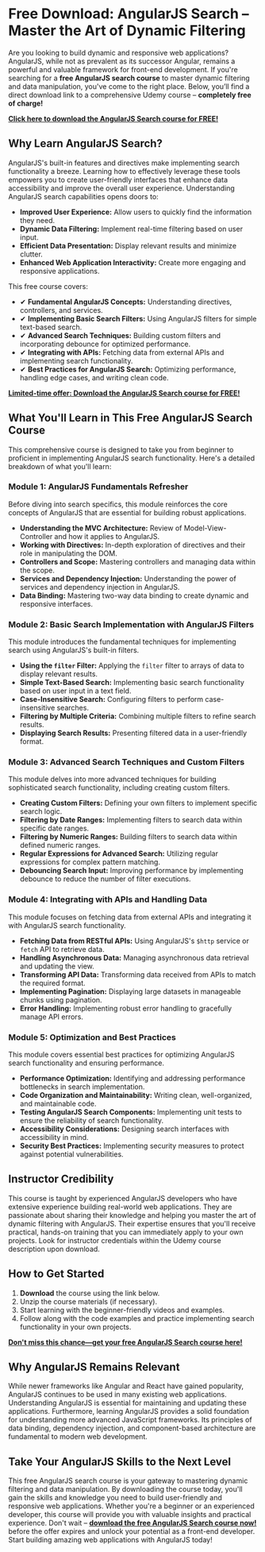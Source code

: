 # Free Download: AngularJS Search – Master the Art of Dynamic Filtering

Are you looking to build dynamic and responsive web applications? AngularJS, while not as prevalent as its successor Angular, remains a powerful and valuable framework for front-end development. If you're searching for a **free AngularJS search course** to master dynamic filtering and data manipulation, you've come to the right place. Below, you’ll find a direct download link to a comprehensive Udemy course – **completely free of charge!**

[**Click here to download the AngularJS Search course for FREE!**](https://udemywork.com/angularjs-search)

## Why Learn AngularJS Search?

AngularJS's built-in features and directives make implementing search functionality a breeze. Learning how to effectively leverage these tools empowers you to create user-friendly interfaces that enhance data accessibility and improve the overall user experience. Understanding AngularJS search capabilities opens doors to:

*   **Improved User Experience:** Allow users to quickly find the information they need.
*   **Dynamic Data Filtering:** Implement real-time filtering based on user input.
*   **Efficient Data Presentation:** Display relevant results and minimize clutter.
*   **Enhanced Web Application Interactivity:** Create more engaging and responsive applications.

This free course covers:

*   ✔ **Fundamental AngularJS Concepts:** Understanding directives, controllers, and services.
*   ✔ **Implementing Basic Search Filters:** Using AngularJS filters for simple text-based search.
*   ✔ **Advanced Search Techniques:** Building custom filters and incorporating debounce for optimized performance.
*   ✔ **Integrating with APIs:** Fetching data from external APIs and implementing search functionality.
*   ✔ **Best Practices for AngularJS Search:** Optimizing performance, handling edge cases, and writing clean code.

[**Limited-time offer: Download the AngularJS Search course for FREE!**](https://udemywork.com/angularjs-search)

## What You'll Learn in This Free AngularJS Search Course

This comprehensive course is designed to take you from beginner to proficient in implementing AngularJS search functionality. Here's a detailed breakdown of what you'll learn:

### Module 1: AngularJS Fundamentals Refresher

Before diving into search specifics, this module reinforces the core concepts of AngularJS that are essential for building robust applications.

*   **Understanding the MVC Architecture:** Review of Model-View-Controller and how it applies to AngularJS.
*   **Working with Directives:** In-depth exploration of directives and their role in manipulating the DOM.
*   **Controllers and Scope:** Mastering controllers and managing data within the scope.
*   **Services and Dependency Injection:** Understanding the power of services and dependency injection in AngularJS.
*   **Data Binding:** Mastering two-way data binding to create dynamic and responsive interfaces.

### Module 2: Basic Search Implementation with AngularJS Filters

This module introduces the fundamental techniques for implementing search using AngularJS's built-in filters.

*   **Using the `filter` Filter:** Applying the `filter` filter to arrays of data to display relevant results.
*   **Simple Text-Based Search:** Implementing basic search functionality based on user input in a text field.
*   **Case-Insensitive Search:** Configuring filters to perform case-insensitive searches.
*   **Filtering by Multiple Criteria:** Combining multiple filters to refine search results.
*   **Displaying Search Results:** Presenting filtered data in a user-friendly format.

### Module 3: Advanced Search Techniques and Custom Filters

This module delves into more advanced techniques for building sophisticated search functionality, including creating custom filters.

*   **Creating Custom Filters:** Defining your own filters to implement specific search logic.
*   **Filtering by Date Ranges:** Implementing filters to search data within specific date ranges.
*   **Filtering by Numeric Ranges:** Building filters to search data within defined numeric ranges.
*   **Regular Expressions for Advanced Search:** Utilizing regular expressions for complex pattern matching.
*   **Debouncing Search Input:** Improving performance by implementing debounce to reduce the number of filter executions.

### Module 4: Integrating with APIs and Handling Data

This module focuses on fetching data from external APIs and integrating it with AngularJS search functionality.

*   **Fetching Data from RESTful APIs:** Using AngularJS's `$http` service or `fetch` API to retrieve data.
*   **Handling Asynchronous Data:** Managing asynchronous data retrieval and updating the view.
*   **Transforming API Data:** Transforming data received from APIs to match the required format.
*   **Implementing Pagination:** Displaying large datasets in manageable chunks using pagination.
*   **Error Handling:** Implementing robust error handling to gracefully manage API errors.

### Module 5: Optimization and Best Practices

This module covers essential best practices for optimizing AngularJS search functionality and ensuring performance.

*   **Performance Optimization:** Identifying and addressing performance bottlenecks in search implementation.
*   **Code Organization and Maintainability:** Writing clean, well-organized, and maintainable code.
*   **Testing AngularJS Search Components:** Implementing unit tests to ensure the reliability of search functionality.
*   **Accessibility Considerations:** Designing search interfaces with accessibility in mind.
*   **Security Best Practices:** Implementing security measures to protect against potential vulnerabilities.

## Instructor Credibility

This course is taught by experienced AngularJS developers who have extensive experience building real-world web applications. They are passionate about sharing their knowledge and helping you master the art of dynamic filtering with AngularJS. Their expertise ensures that you'll receive practical, hands-on training that you can immediately apply to your own projects. Look for instructor credentials within the Udemy course description upon download.

## How to Get Started

1.  **Download** the course using the link below.
2.  Unzip the course materials (if necessary).
3.  Start learning with the beginner-friendly videos and examples.
4.  Follow along with the code examples and practice implementing search functionality in your own projects.

[**Don't miss this chance—get your free AngularJS Search course here!**](https://udemywork.com/angularjs-search)

## Why AngularJS Remains Relevant

While newer frameworks like Angular and React have gained popularity, AngularJS continues to be used in many existing web applications. Understanding AngularJS is essential for maintaining and updating these applications. Furthermore, learning AngularJS provides a solid foundation for understanding more advanced JavaScript frameworks. Its principles of data binding, dependency injection, and component-based architecture are fundamental to modern web development.

## Take Your AngularJS Skills to the Next Level

This free AngularJS search course is your gateway to mastering dynamic filtering and data manipulation. By downloading the course today, you'll gain the skills and knowledge you need to build user-friendly and responsive web applications. Whether you're a beginner or an experienced developer, this course will provide you with valuable insights and practical experience. Don't wait – **[download the free AngularJS Search course now!](https://udemywork.com/angularjs-search)** before the offer expires and unlock your potential as a front-end developer. Start building amazing web applications with AngularJS today!
